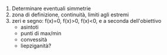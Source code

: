 1. Determinare eventuali simmetrie
2. zona di definizione, continuità, limiti agli estremi
3. zeri e segno: f(x)=0, f(x)>0, f(x)<0, e a seconda dell'obiettivo
	- asintoti
	- punti di max/min
	- convessità
	- liepziganità?